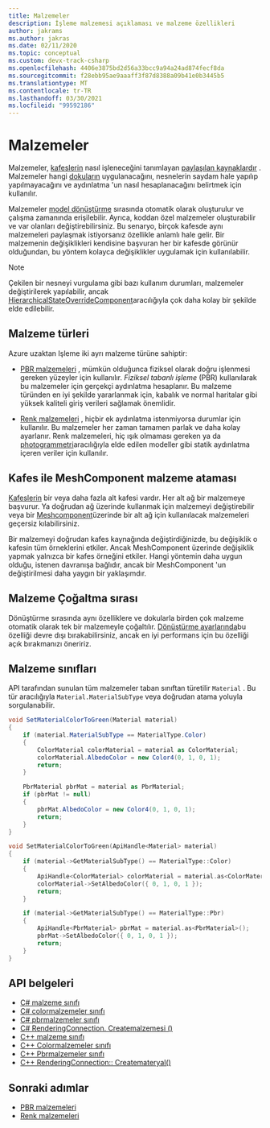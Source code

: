 ```yaml
---
title: Malzemeler
description: İşleme malzemesi açıklaması ve malzeme özellikleri
author: jakrams
ms.author: jakras
ms.date: 02/11/2020
ms.topic: conceptual
ms.custom: devx-track-csharp
ms.openlocfilehash: 4406e3875bd2d56a33bcc9a94a24ad874fecf8da
ms.sourcegitcommit: f28ebb95ae9aaaff3f87d8388a09b41e0b3445b5
ms.translationtype: MT
ms.contentlocale: tr-TR
ms.lasthandoff: 03/30/2021
ms.locfileid: "99592186"
---
```

# <a name="materials"></a>Malzemeler

Malzemeler, [kafeslerin](meshes.md) nasıl işleneceğini tanımlayan [paylaşılan kaynaklardır](../concepts/lifetime.md) . Malzemeler hangi [dokuların](textures.md) uygulanacağını, nesnelerin saydam hale yapılıp yapılmayacağını ve aydınlatma 'un nasıl hesaplanacağını belirtmek için kullanılır.

Malzemeler [model dönüştürme](../how-tos/conversion/model-conversion.md) sırasında otomatik olarak oluşturulur ve çalışma zamanında erişilebilir. Ayrıca, koddan özel malzemeler oluşturabilir ve var olanları değiştirebilirsiniz. Bu senaryo, birçok kafesde aynı malzemeleri paylaşmak istiyorsanız özellikle anlamlı hale gelir. Bir malzemenin değişiklikleri kendisine başvuran her bir kafesde görünür olduğundan, bu yöntem kolayca değişiklikler uygulamak için kullanılabilir.

> [!NOTE]
> Çekilen bir nesneyi vurgulama gibi bazı kullanım durumları, malzemeler değiştirilerek yapılabilir, ancak [HierarchicalStateOverrideComponent](../overview/features/override-hierarchical-state.md)aracılığıyla çok daha kolay bir şekilde elde edilebilir.

## <a name="material-types"></a>Malzeme türleri

Azure uzaktan Işleme iki ayrı malzeme türüne sahiptir:

* [PBR malzemeleri](../overview/features/pbr-materials.md) , mümkün olduğunca fiziksel olarak doğru işlenmesi gereken yüzeyler için kullanılır. *Fiziksel tabanlı işleme* (PBR) kullanılarak bu malzemeler için gerçekçi aydınlatma hesaplanır. Bu malzeme türünden en iyi şekilde yararlanmak için, kabalık ve normal haritalar gibi yüksek kaliteli giriş verileri sağlamak önemlidir.

* [Renk malzemeleri](../overview/features/color-materials.md) , hiçbir ek aydınlatma istenmiyorsa durumlar için kullanılır. Bu malzemeler her zaman tamamen parlak ve daha kolay ayarlanır. Renk malzemeleri, hiç ışık olmaması gereken ya da [photogrammetri](https://en.wikipedia.org/wiki/Photogrammetry)aracılığıyla elde edilen modeller gibi statik aydınlatma içeren veriler için kullanılır.

## <a name="mesh-vs-meshcomponent-material-assignment"></a>Kafes ile MeshComponent malzeme ataması

[Kafeslerin](meshes.md) bir veya daha fazla alt kafesi vardır. Her alt ağ bir malzemeye başvurur. Ya doğrudan ağ üzerinde kullanmak için malzemeyi değiştirebilir veya bir [Meshcomponent](meshes.md#meshcomponent)üzerinde bir alt ağ için kullanılacak malzemeleri geçersiz kılabilirsiniz.

Bir malzemeyi doğrudan kafes kaynağında değiştirdiğinizde, bu değişiklik o kafesin tüm örneklerini etkiler. Ancak MeshComponent üzerinde değişiklik yapmak yalnızca bir kafes örneğini etkiler. Hangi yöntemin daha uygun olduğu, istenen davranışa bağlıdır, ancak bir MeshComponent 'un değiştirilmesi daha yaygın bir yaklaşımdır.

## <a name="material-de-duplication"></a>Malzeme Çoğaltma sırası

Dönüştürme sırasında aynı özelliklere ve dokularla birden çok malzeme otomatik olarak tek bir malzemeyle çoğaltılır. [Dönüştürme ayarlarında](../how-tos/conversion/configure-model-conversion.md)bu özelliği devre dışı bırakabilirsiniz, ancak en iyi performans için bu özelliği açık bırakmanızı öneririz.

## <a name="material-classes"></a>Malzeme sınıfları

API tarafından sunulan tüm malzemeler taban sınıftan türetilir `Material` . Bu tür aracılığıyla `Material.MaterialSubType` veya doğrudan atama yoluyla sorgulanabilir.

```cs
void SetMaterialColorToGreen(Material material)
{
    if (material.MaterialSubType == MaterialType.Color)
    {
        ColorMaterial colorMaterial = material as ColorMaterial;
        colorMaterial.AlbedoColor = new Color4(0, 1, 0, 1);
        return;
    }

    PbrMaterial pbrMat = material as PbrMaterial;
    if (pbrMat != null)
    {
        pbrMat.AlbedoColor = new Color4(0, 1, 0, 1);
        return;
    }
}
```

```cpp
void SetMaterialColorToGreen(ApiHandle<Material> material)
{
    if (material->GetMaterialSubType() == MaterialType::Color)
    {
        ApiHandle<ColorMaterial> colorMaterial = material.as<ColorMaterial>();
        colorMaterial->SetAlbedoColor({ 0, 1, 0, 1 });
        return;
    }

    if (material->GetMaterialSubType() == MaterialType::Pbr)
    {
        ApiHandle<PbrMaterial> pbrMat = material.as<PbrMaterial>();
        pbrMat->SetAlbedoColor({ 0, 1, 0, 1 });
        return;
    }
}
```

## <a name="api-documentation"></a>API belgeleri

* [C# malzeme sınıfı](/dotnet/api/microsoft.azure.remoterendering.material)
* [C# colormalzemeler sınıfı](/dotnet/api/microsoft.azure.remoterendering.colormaterial)
* [C# pbrmalzemeler sınıfı](/dotnet/api/microsoft.azure.remoterendering.pbrmaterial)
* [C# RenderingConnection. Createmalzemesi ()](/dotnet/api/microsoft.azure.remoterendering.renderingconnection.creatematerial)
* [C++ malzeme sınıfı](/cpp/api/remote-rendering/material)
* [C++ Colormalzemeler sınıfı](/cpp/api/remote-rendering/colormaterial)
* [C++ Pbrmalzemeler sınıfı](/cpp/api/remote-rendering/pbrmaterial)
* [C++ RenderingConnection:: Createmateryal()](/cpp/api/remote-rendering/renderingconnection#creatematerial)

## <a name="next-steps"></a>Sonraki adımlar

* [PBR malzemeleri](../overview/features/pbr-materials.md)
* [Renk malzemeleri](../overview/features/color-materials.md)